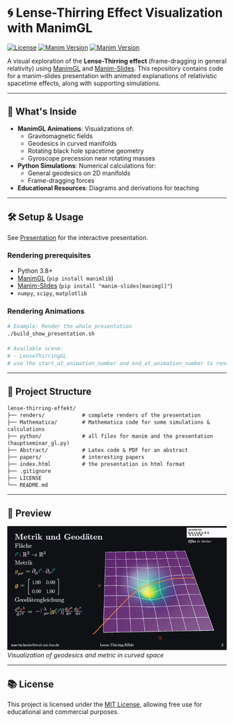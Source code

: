 # 🌀 Lense-Thirring Effect Visualization with ManimGL

[![License](https://img.shields.io/github/license/mar511n/lense-thirring-effekt)](https://github.com/mar511n/lense-thirring-effekt/blob/main/LICENSE)
[![Manim Version](https://img.shields.io/badge/Manim-GL-blue)](https://github.com/3b1b/manim)
[![Manim Version](https://img.shields.io/badge/Manim-Slides-blue)](https://github.com/jeertmans/manim-slides)

A visual exploration of the **Lense-Thirring effect** (frame-dragging in general relativity) using [ManimGL](https://github.com/3b1b/manim) and [Manim-Slides](https://github.com/jeertmans/manim-slides). This repository contains code for a manim-slides presentation with animated explanations of relativistic spacetime effects, along with supporting simulations.

---

## 🎥 What's Inside

- **ManimGL Animations**: Visualizations of:
  - Gravitomagnetic fields
  - Geodesics in curved manifolds
  - Rotating black hole spacetime geometry
  - Gyroscope precession near rotating masses
- **Python Simulations**: Numerical calculations for:
  - General geodesics on 2D manifolds
  - Frame-dragging forces
- **Educational Resources**: Diagrams and derivations for teaching

---

## 🛠️ Setup & Usage

See [Presentation](https://mar511n.github.io/lense-thirring-effekt) for the interactive presentation.

### Rendering prerequisites
- Python 3.8+
- [ManimGL](https://github.com/3b1b/manim) (`pip install manimlib`)
- [Manim-Slides](https://github.com/jeertmans/manim-slides) (`pip install "manim-slides[manimgl]"`)
- `numpy`, `scipy`, `matplotlib`


### Rendering Animations
```bash
# Example: Render the whole presentation
./build_show_presentation.sh

# Available scene:
# - LenseThirringGL
# use the start_at_animation_number and end_at_animation_number to render subsections
```

---

## 📁 Project Structure
```
lense-thirring-effekt/
├── renders/			# complete renders of the presentation
├── Mathematica/        # Mathematica code for some simulations & calculations
├── python/             # all files for manim and the presentation (hauptseminar_gl.py)
├── Abstract/           # Latex code & PDF for an abstract
├── papers/           	# interesting papers
├── index.html			# the presentation in html format
├── .gitignore
├── LICENSE
└── README.md
```

---

## 📸 Preview

![Frame Dragging Animation](renders/preview.gif)
*Visualization of geodesics and metric in curved space*

---

## 📚 License
This project is licensed under the [MIT License](LICENSE), allowing free use for educational and commercial purposes.
